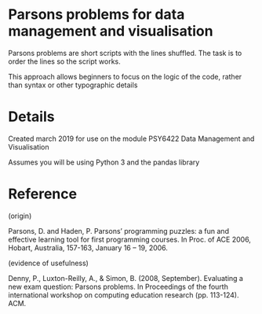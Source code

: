 # Parsons problems for data management and visualisation

Parsons problems are short scripts with the lines shuffled. The task is to order the lines so the script works. 

This approach allows beginners to focus on the logic of the code, rather than syntax or other typographic details


# Details

Created march 2019 for use on the module PSY6422 Data Management and Visualisation

Assumes you will be using Python 3 and the pandas library

# Reference

(origin)

Parsons, D. and Haden, P. Parsons’ programming puzzles: a fun and effective learning tool for first programming courses. In Proc. of ACE 2006, Hobart, Australia, 157-163, January 16 – 19, 2006.

(evidence of usefulness)

Denny, P., Luxton-Reilly, A., & Simon, B. (2008, September). Evaluating a new exam question: Parsons problems. In Proceedings of the fourth international workshop on computing education research (pp. 113-124). ACM.


